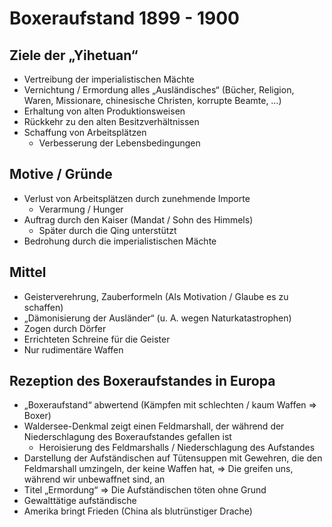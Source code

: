 # Boxeraufstand 1899 - 1900

## Ziele der „Yihetuan“

- Vertreibung der imperialistischen Mächte
- Vernichtung / Ermordung alles „Ausländisches“ (Bücher, Religion, Waren, Missionare, chinesische Christen, korrupte Beamte, …)
- Erhaltung von alten Produktionsweisen
- Rückkehr zu den alten Besitzverhältnissen
- Schaffung von Arbeitsplätzen
  - Verbesserung der Lebensbedingungen

## Motive / Gründe

- Verlust von Arbeitsplätzen durch zunehmende Importe
  - Verarmung / Hunger
- Auftrag durch den Kaiser (Mandat / Sohn des Himmels)
  - Später durch die Qing unterstützt
- Bedrohung durch die imperialistischen Mächte

## Mittel

- Geisterverehrung, Zauberformeln (Als Motivation / Glaube es zu schaffen)
- „Dämonisierung der Ausländer“ (u. A. wegen Naturkatastrophen)
- Zogen durch Dörfer
- Errichteten Schreine für die Geister
- Nur rudimentäre Waffen

## Rezeption des Boxeraufstandes in Europa

- „Boxeraufstand“ abwertend (Kämpfen mit schlechten / kaum Waffen => Boxer)
- Waldersee-Denkmal zeigt einen Feldmarshall, der während der Niederschlagung des Boxeraufstandes gefallen ist
  - Heroisierung des Feldmarshalls / Niederschlagung des Aufstandes
- Darstellung der Aufständischen auf Tütensuppen mit Gewehren, die den Feldmarshall umzingeln, der keine Waffen hat, => Die greifen uns, während wir unbewaffnet sind, an
- Titel „Ermordung“ => Die Aufständischen töten ohne Grund
- Gewalttätige aufständische
- Amerika bringt Frieden (China als blutrünstiger Drache)
